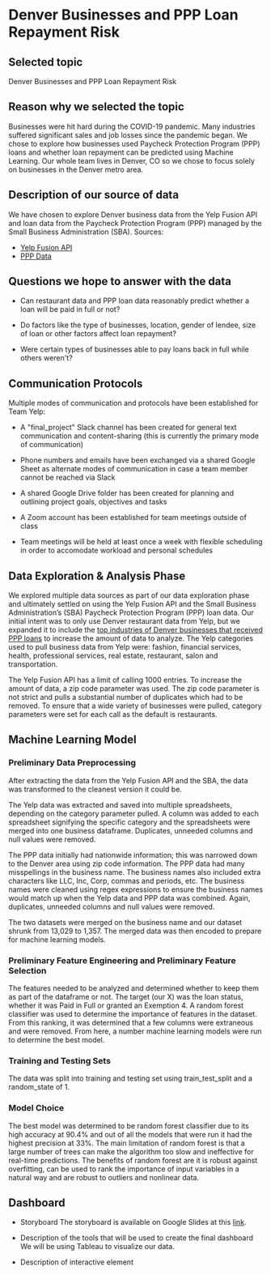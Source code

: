 # Denver Businesses and PPP Loan Repayment Risk

## Selected topic
Denver Businesses and PPP Loan Repayment Risk

## Reason why we selected the topic 
Businesses were hit hard during the COVID-19 pandemic.  Many industries suffered significant sales and job losses since the pandemic began. We chose to explore how businesses used Paycheck Protection Program (PPP) loans and whether loan repayment can be predicted using Machine Learning. Our whole team lives in Denver, CO so we chose to focus solely on businesses in the Denver metro area. 

## Description of our source of data
We have chosen to explore Denver business data from the Yelp Fusion API and loan data from the Paycheck Protection Program (PPP) managed by the Small Business Administration (SBA).
Sources:
*  [Yelp Fusion API](https://www.yelp.com/developers/documentation/v3/get_started)
*  [PPP Data](https://www.sba.gov/funding-programs/loans/covid-19-relief-options/paycheck-protection-program/ppp-data) 

## Questions we hope to answer with the data
* Can restaurant data and PPP loan data reasonably predict whether a loan will be paid in full or not?

* Do factors like the type of businesses, location, gender of lendee, size of loan or other factors affect loan repayment?

* Were certain types of businesses able to pay loans back in full while others weren't? 

## Communication Protocols
Multiple modes of communication and protocols have been established for Team Yelp:
- A "final_project" Slack channel has been created for general text communication and content-sharing (this is currently the primary mode of communication)

- Phone numbers and emails have been exchanged via a shared Google Sheet as alternate modes of communication in case a team member cannot be reached via Slack

- A shared Google Drive folder has been created for planning and outlining project goals, objectives and tasks

- A Zoom account has been established for team meetings outside of class

- Team meetings will be held at least once a week with flexible scheduling in order to accomodate workload and personal schedules

## Data Exploration & Analysis Phase
We explored multiple data sources as part of our data exploration phase and ultimately settled on using the Yelp Fusion API and the Small Business Administration’s (SBA) Paycheck Protection Program (PPP) loan data. Our initial intent was to only use Denver restaurant data from Yelp, but we expanded it to include the [top industries of Denver businesses that received PPP loans](https://data.coloradoan.com/paycheck-protection-program-loans/summary/colorado/denver-county/08031/) to increase the amount of data to analyze. The Yelp categories used to pull business data from Yelp were: fashion, financial services, health, professional services, real estate, restaurant, salon and transportation. 

The Yelp Fusion API has a limit of calling 1000 entries. To increase the amount of data, a zip code parameter was used. The zip code parameter is not strict and pulls a substantial number of duplicates which had to be removed. To ensure that a wide variety of businesses were pulled, category parameters were set for each call as the default is restaurants.


## Machine Learning Model
### Preliminary Data Preprocessing
After extracting the data from the Yelp Fusion API and the SBA, the data was transformed to the cleanest version it could be. 

The Yelp data was extracted and saved into multiple spreadsheets, depending on the category parameter pulled. A column was added to each spreadsheet signifying the specific category and the spreadsheets were merged into one business dataframe. Duplicates, unneeded columns and null values were removed.

The PPP data initially had nationwide information; this was narrowed down to the Denver area using zip code information. The PPP data had many misspellings in the business name. The business names also included extra characters like LLC, Inc, Corp, commas and periods, etc. The business names were cleaned using regex expressions to ensure the business names would match up when the Yelp data and PPP data was combined. Again, duplicates, unneeded columns and null values were removed. 

The two datasets were merged on the business name and our dataset shrunk from 13,029 to 1,357. The merged data was then encoded to prepare for machine learning models. 

### Preliminary Feature Engineering and Preliminary Feature Selection
The features needed to be analyzed and determined whether to keep them as part of the dataframe or not. The target (our X) was the loan status, whether it was Paid in Full or granted an Exemption 4. A random forest classifier was used to determine the importance of features in the dataset. From this ranking, it was determined that a few columns were extraneous and were removed. From here, a number machine learning models were run to determine the best model. 

### Training and Testing Sets
The data was split into training and testing set using train_test_split and a random_state of 1.

### Model Choice
The best model was determined to be random forest classifier due to its high accuracy at 90.4% and out of all the models that were run it had the highest precision at 33%. The main limitation of random forest is that a large number of trees can make the algorithm too slow and ineffective for real-time predictions. The benefits of random forest are it is robust against overfitting, can be used to rank the importance of input variables in a natural way and are robust to outliers and nonlinear data.

## Dashboard
- Storyboard 
The storyboard is available on Google Slides at this [link](https://docs.google.com/presentation/d/1dWn_G4nov9FRoMqOXes7-a8apl2l8IZGHHXaMj0cDug/edit?usp=sharing).

- Description of the tools that will be used to create the final dashboard
We will be using Tableau to visualize our data.

- Description of interactive element